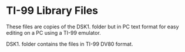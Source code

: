 # TI-99 Library Files

These files are copies of the DSK1. folder but in PC text format for easy editing on a PC using a TI-99 emulator.

DSK1. folder contains the files in TI-99 DV80 format.
